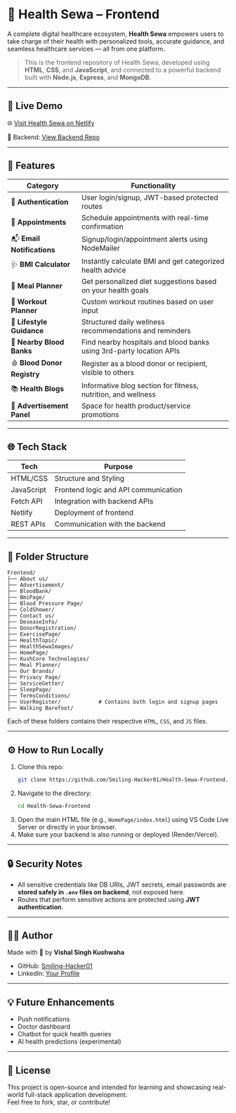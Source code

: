 
# 🏥 Health Sewa – Frontend

A complete digital healthcare ecosystem, **Health Sewa** empowers users to take charge of their health with personalized tools, accurate guidance, and seamless healthcare services — all from one platform.

> This is the frontend repository of Health Sewa, developed using **HTML**, **CSS**, and **JavaScript**, and connected to a powerful backend built with **Node.js**, **Express**, and **MongoDB**.

---

## 🔗 Live Demo

🌐 [Visit Health Sewa on Netlify](https://your-netlify-url.netlify.app)

🧠 Backend: [View Backend Repo](https://github.com/Smiling-Hacker01/Health-Sewa-Backend)

---

## 🚀 Features

| Category                      | Functionality                                                                 |
|------------------------------|------------------------------------------------------------------------------|
| 👤 **Authentication**        | User login/signup, JWT-based protected routes                                 |
| 📝 **Appointments**          | Schedule appointments with real-time confirmation                            |
| 📬 **Email Notifications**   | Signup/login/appointment alerts using NodeMailer                             |
| 🩺 **BMI Calculator**        | Instantly calculate BMI and get categorized health advice                    |
| 🥗 **Meal Planner**          | Get personalized diet suggestions based on your health goals                 |
| 💪 **Workout Planner**       | Custom workout routines based on user input                                 |
| 🧘 **Lifestyle Guidance**    | Structured daily wellness recommendations and reminders                      |
| 📍 **Nearby Blood Banks**    | Find nearby hospitals and blood banks using 3rd-party location APIs          |
| 🩸 **Blood Donor Registry**  | Register as a blood donor or recipient, visible to others                    |
| 📚 **Health Blogs**          | Informative blog section for fitness, nutrition, and wellness                |
| 📢 **Advertisement Panel**   | Space for health product/service promotions                                  |

---

## 🌐 Tech Stack

| Tech        | Purpose                                |
|-------------|----------------------------------------|
| HTML/CSS    | Structure and Styling                  |
| JavaScript  | Frontend logic and API communication   |
| Fetch API   | Integration with backend APIs          |
| Netlify     | Deployment of frontend                 |
| REST APIs   | Communication with the backend         |

---

## 📁 Folder Structure

```
Frontend/
├── About us/
├── Advertisement/
├── BloodBank/
├── BmiPage/
├── Blood Pressure Page/
├── ColdShower/
├── Contact us/
├── DeseaseInfo/
├── DonorRegistration/
├── ExercisePage/
├── HealthTopic/
├── HealthSewaImages/
├── HomePage/
├── KushCore Technologies/
├── Meal Planner/
├── Our Brands/
├── Privacy Page/
├── ServiceGetter/
├── SleepPage/
├── TermsConditions/
├── UserRegister/            # Contains both login and signup pages
├── Walking Barefoot/
```

Each of these folders contains their respective `HTML`, `CSS`, and `JS` files.

---

## ⚙️ How to Run Locally

1. Clone this repo:
   ```bash
   git clone https://github.com/Smiling-Hacker01/Health-Sewa-Frontend.git
   ```
2. Navigate to the directory:
   ```bash
   cd Health-Sewa-Frontend
   ```
3. Open the main HTML file (e.g., `HomePage/index.html`) using VS Code Live Server or directly in your browser.
4. Make sure your backend is also running or deployed (Render/Vercel).

---

## 🔒 Security Notes

- All sensitive credentials like DB URIs, JWT secrets, email passwords are **stored safely in `.env` files on backend**, not exposed here.
- Routes that perform sensitive actions are protected using **JWT authentication**.

---

## 👨‍💻 Author

Made with 💙 by **Vishal Singh Kushwaha**

- GitHub: [Smiling-Hacker01](https://github.com/Smiling-Hacker01)
- LinkedIn: [Your Profile](https://linkedin.com/in/your-profile)

---

## 💡 Future Enhancements

- Push notifications
- Doctor dashboard
- Chatbot for quick health queries
- AI health predictions (experimental)

---

## 🧾 License

This project is open-source and intended for learning and showcasing real-world full-stack application development.  
Feel free to fork, star, or contribute!
